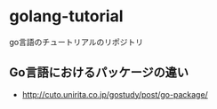 # golang-tutorial
go言語のチュートリアルのリポジトリ

## Go言語におけるパッケージの違い
- http://cuto.unirita.co.jp/gostudy/post/go-package/